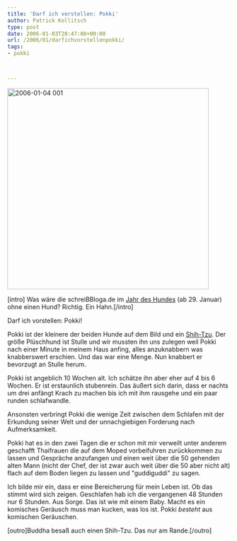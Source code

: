 ```yaml
---
title: 'Darf ich vorstellen: Pokki'
author: Patrick Kollitsch
type: post
date: 2006-01-03T20:47:00+00:00
url: /2006/01/darfichvorstellenpokki/
tags:
- pokki



---
```

[<img width="455" src="//static.flickr.com/37/81806916_e12f3f2f88.jpg" alt="2006-01-04 001" />][1]

[intro] Was w&auml;re die schreiBBloga.de im [Jahr des Hundes][2] (ab 29. Januar) ohne einen Hund? Richtig. Ein Hahn.[/intro]

Darf ich vorstellen: Pokki!

Pokki ist der kleinere der beiden Hunde auf dem Bild und ein [Shih-Tzu][3]. Der gr&ouml;&szlig;e Pl&uuml;schhund ist Stulle und wir mussten ihn uns zulegen weil Pokki nach einer Minute in meinem Haus anfing, alles anzuknabbern was knabberswert erschien. Und das war eine Menge. Nun knabbert er bevorzugt an Stulle herum.

Pokki ist angeblich 10 Wochen alt. Ich sch&auml;tze ihn aber eher auf 4 bis 6 Wochen. Er ist erstaunlich stubenrein. Das &auml;u&szlig;ert sich darin, dass er nachts um drei anf&auml;ngt Krach zu machen bis ich mit ihm rausgehe und ein paar runden schlafwandle. 

Ansonsten verbringt Pokki die wenige Zeit zwischen dem Schlafen mit der Erkundung seiner Welt und der unnachgiebigen Forderung nach Aufmerksamkeit. 

Pokki hat es in den zwei Tagen die er schon mit mir verweilt unter anderem geschafft Thaifrauen die auf dem Moped vorbeifuhren zur&uuml;ckkommen zu lassen und Gespr&auml;che anzufangen und einen weit &uuml;ber die 50 gehenden alten Mann (nicht der Chef, der ist zwar auch weit &uuml;ber die 50 aber nicht alt) flach auf dem Boden liegen zu lassen und "guddiguddi" zu sagen.

Ich bilde mir ein, dass er eine Bereicherung f&uuml;r mein Leben ist. Ob das stimmt wird sich zeigen. Geschlafen hab ich die vergangenen 48 Stunden nur 6 Stunden. Aus Sorge. Das ist wie mit einem Baby. Macht es ein komisches Ger&auml;usch muss man kucken, was los ist. Pokki _besteht_ aus komischen Ger&auml;uschen.

[outro]Buddha besa&szlig; auch einen Shih-Tzu. Das nur am Rande.[/outro]

 [1]: http://www.flickr.com/photos/schreibblogade/81806916/ "2006-01-04 001"
 [2]: http://de.wikipedia.org/wiki/Jahr_des_Hundes
 [3]: http://de.wikipedia.org/wiki/Shih-Tzu
